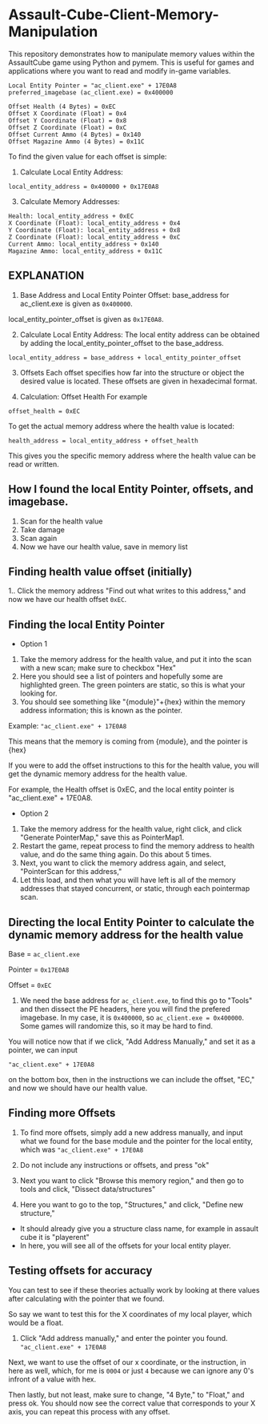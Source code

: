 # Assault-Cube-Client-Memory-Manipulation
This repository demonstrates how to manipulate memory values within the AssaultCube game using Python and pymem. This is useful for games and applications where you want to read and modify in-game variables.
```
Local Entity Pointer = "ac_client.exe" + 17E0A8
preferred_imagebase (ac_client.exe) = 0x400000 

Offset Health (4 Bytes) = 0xEC
Offset X Coordinate (Float) = 0x4
Offset Y Coordinate (Float) = 0x8
Offset Z Coordinate (Float) = 0xC
Offset Current Ammo (4 Bytes) = 0x140
Offset Magazine Ammo (4 Bytes) = 0x11C
```


To find the given value for each offset is simple:

1. Calculate Local Entity Address:
   
```
local_entity_address = 0x400000 + 0x17E0A8
```

3. Calculate Memory Addresses:
   
```
Health: local_entity_address + 0xEC
X Coordinate (Float): local_entity_address + 0x4
Y Coordinate (Float): local_entity_address + 0x8
Z Coordinate (Float): local_entity_address + 0xC
Current Ammo: local_entity_address + 0x140
Magazine Ammo: local_entity_address + 0x11C
```


## EXPLANATION

1. Base Address and Local Entity Pointer Offset:
base_address for ac_client.exe is given as ```0x400000```.

local_entity_pointer_offset is given as ```0x17E0A8```.

2. Calculate Local Entity Address:
The local entity address can be obtained by adding the local_entity_pointer_offset to the base_address.

```
local_entity_address = base_address + local_entity_pointer_offset
```

3. Offsets
Each offset specifies how far into the structure or object the desired value is located. These offsets are given in hexadecimal format.

4. Calculation:
Offset Health For example

```offset_health = 0xEC```

To get the actual memory address where the health value is located:

```health_address = local_entity_address + offset_health```

This gives you the specific memory address where the health value can be read or written.



## How I found the local Entity Pointer, offsets, and imagebase.
1. Scan for the health value
2. Take damage
3. Scan again
4. Now we have our health value, save in memory list

## Finding health value offset (initially)
1.. Click the memory address "Find out what writes to this address," and now we have our health offset ```0xEC```.

## Finding the local Entity Pointer
- Option 1
1. Take the memory address for the health value, and put it into the scan with a new scan; make sure to checkbox "Hex"
2. Here you should see a list of pointers and hopefully some are highlighted green. The green pointers are static, so this is what your looking for.
3. You should see something like "{module}"+{hex} within the memory address information; this is known as the pointer.

Example: ```"ac_client.exe" + 17E0A8```

This means that the memory is coming from {module}, and the pointer is {hex}

If you were to add the offset instructions to this for the health value, you will get the dynamic memory address for the health value.

For example, the Health offset is 0xEC, and the local entity pointer is "ac_client.exe" + 17E0A8.
- Option 2
1. Take the memory address for the health value, right click, and click "Generate PointerMap," save this as PointerMap1.
2. Restart the game, repeat process to find the memory address to health value, and do the same thing again.
Do this about 5 times.
3. Next, you want to click the memory address again, and select, "PointerScan for this address,"
4. Let this load, and then what you will have left is all of the memory addresses that stayed concurrent, or static, through each pointermap scan.

## Directing the local Entity Pointer to calculate the dynamic memory address for the health value
Base = ```ac_client.exe```

Pointer = ```0x17E0A8```

Offset = ```0xEC```

1. We need the base address for ```ac_client.exe```, to find this go to "Tools" and then dissect the PE headers, here you will find the prefered imagebase.
In my case, it is ```0x400000```, so ```ac_client.exe = 0x400000```. Some games will randomize this, so it may be hard to find.

You will notice now that if we click, "Add Address Manually," and set it as a pointer, we can input

```"ac_client.exe" + 17E0A8```

on the bottom box, then in the instructions we can include the offset, "EC," and now we should have our health value.


## Finding more Offsets
1. To find more offsets, simply add a new address manually, and input what we found for the base module and the pointer for the local entity, which was ```"ac_client.exe" + 17E0A8```

2. Do not include any instructions or offsets, and press "ok"
3. Next you want to click "Browse this memory region," and then go to tools and click, "Dissect data/structures"
4. Here you want to go to the top, "Structures," and click, "Define new structure," 
  - It should already give you a structure class name, for example in assault cube it is "playerent"
  - In here, you will see all of the offsets for your local entity player.
## Testing offsets for accuracy
You can test to see if these theories actually work by looking at there values after calculating with the pointer that we found.

So say we want to test this for the X coordinates of my local player, which would be a float.

1. Click "Add address manually," and enter the pointer you found. ```"ac_client.exe" + 17E0A8```
   
Next, we want to use the offset of our x coordinate, or the instruction, in here as well, which, for me is `0004` or just `4` because we can ignore any 0's infront of a value with hex.

Then lastly, but not least, make sure to change, "4 Byte," to "Float," and press ok. You should now see the correct value that corresponds to your X axis, you can repeat this process with any offset.
